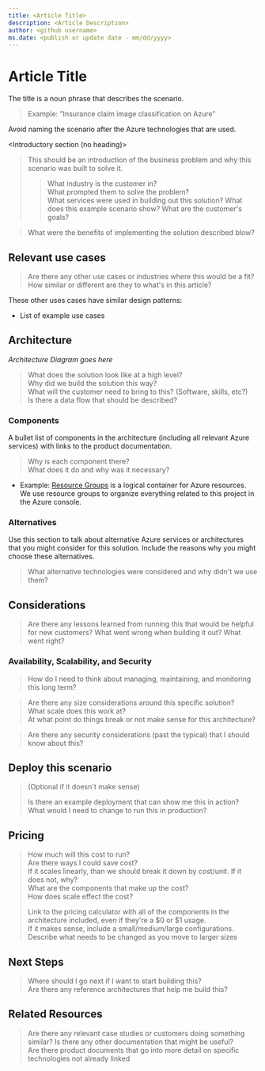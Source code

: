 ```yaml
---
title: <Article Title>
description: <Article Description>
author: <github username>
ms.date: <publish or update date - mm/dd/yyyy>
---
```

# Article Title

The title is a noun phrase that describes the scenario.

> Example: "Insurance claim image classification on Azure"

Avoid naming the scenario after the Azure technologies that are used.

<Introductory section (no heading)>

> This should be an introduction of the business problem and why this scenario was built to solve it.
>> What industry is the customer in?  
>> What prompted them to solve the problem?  
>> What services were used in building out this solution?
>> What does this example scenario show? What are the customer's goals?  

> What were the benefits of implementing the solution described blow?

## Relevant use cases

> Are there any other use cases or industries where this would be a fit?  
> How similar or different are they to what's in this article?

These other uses cases have similar design patterns:

* List of example use cases

## Architecture

*Architecture Diagram goes here*

> What does the solution look like at a high level?  
> Why did we build the solution this way?  
> What will the customer need to bring to this?  (Software, skills, etc?)  
> Is there a data flow that should be described?

### Components

A bullet list of components in the architecture (including all relevant Azure services) with links to the product documentation.

> Why is each component there?  
> What does it do and why was it necessary?

* Example: [Resource Groups][resource-groups] is a logical container for Azure resources.  We use resource groups to organize everything related to this project in the Azure console.

### Alternatives

Use this section to talk about alternative Azure services or architectures that you might consider for this solution. Include the reasons why you might choose these alternatives.

> What alternative technologies were considered and why didn't we use them?

## Considerations

> Are there any lessons learned from running this that would be helpful for new customers?  What went wrong when building it out?  What went right?

### Availability, Scalability, and Security

> How do I need to think about managing, maintaining, and monitoring this long term?

> Are there any size considerations around this specific solution?  
> What scale does this work at?  
> At what point do things break or not make sense for this architecture?

> Are there any security considerations (past the typical) that I should know about this?

## Deploy this scenario


> (Optional if it doesn't make sense)
>
> Is there an example deployment that can show me this in action?  What would I need to change to run this in production?

## Pricing

> How much will this cost to run?  
> Are there ways I could save cost?  
> If it scales linearly, than we should break it down by cost/unit.  If it does not, why?  
> What are the components that make up the cost?  
> How does scale effect the cost?
> 
> Link to the pricing calculator with all of the components in the architecture included, even if they're a $0 or $1 usage.  
> If it makes sense, include a small/medium/large configurations.  Describe what needs to be changed as you move to larger sizes

## Next Steps

> Where should I go next if I want to start building this?  
> Are there any reference architectures that help me build this?

## Related Resources

> Are there any relevant case studies or customers doing something similar?
> Is there any other documentation that might be useful?  
> Are there product documents that go into more detail on specific technologies not already linked


<!-- links -->
[calculator]: https://azure.com/e/
[availability]: /azure/architecture/checklist/availability
[resource-groups]: /azure/azure-resource-manager/resource-group-overview
[resiliency]: /azure/architecture/resiliency/
[security]: /azure/security/
[scalability]: /azure/architecture/checklist/scalability
